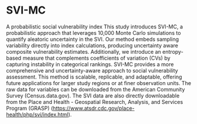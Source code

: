 # SVI-MC
A probabilistic social vulnerability index
This study introduces SVI-MC, a probabilistic approach that leverages 10,000 Monte Carlo simulations to quantify aleatoric uncertainty in the SVI. 
Our method embeds sampling variability directly into index calculations, producing uncertainty aware composite vulnerability estimates.
Additionally, we introduce an entropy-based measure that complements coefficients of variation (CVs) by capturing instability in categorical rankings. 
SVI-MC provides a more comprehensive and uncertainty-aware approach to social vulnerability assessment. 
This method is scalable, replicable, and adaptable, offering future applications for larger study regions or at finer observation units. 
The raw data for variables can be downloaded from the American Community Survey (Census.data.gov). The SVI data are also directly downloadable 
from the Place and Health - Geospatial Research, Analysis, and Services Program (GRASP) (https://www.atsdr.cdc.gov/place-health/php/svi/index.html).
